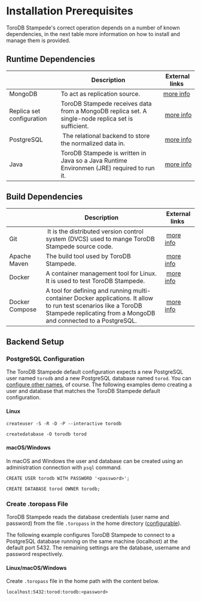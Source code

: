 <h1>Installation Prerequisites</h1>

ToroDB Stampede's correct operation depends on a number of known dependencies, in the next table more information on how to install and manage them is provided.

## Runtime Dependencies

| | Description | External links |
|-|-------------|----------------|
| MongoDB | To act as replication source. | [more info](https://docs.mongodb.com/manual/installation/) |
| Replica set configuration | ToroDB Stampede receives data from a MongoDB replica set. A single-node replica set is sufficient. | [more info](https://docs.mongodb.com/manual/tutorial/deploy-replica-set/) | 
| PostgreSQL | The relational backend to store the normalized data in. | [more info](https://wiki.postgresql.org/wiki/Detailed_installation_guides) |
| Java | ToroDB Stampede is written in Java so a Java Runtime Environmen (JRE) required to run it. | [more info](https://java.com/en/download/help/index_installing.xml) |

## Build Dependencies

| | Description | External links |
|-|-------------|----------------|
| Git | It is the distributed version control system (DVCS) used to mange ToroDB Stampede source code. | [more info](https://git-scm.com/downloads) |
| Apache Maven | The build tool used by ToroDB Stampede. | [more info](http://maven.apache.org/install.html) | 
| Docker | A container management tool for Linux. It is used to test ToroDB Stampede. | [more info](https://docs.docker.com/) | 
| Docker Compose | A tool for defining and running multi-container Docker applications. It allow to run test scenarios like a ToroDB Stampede replicating from a MongoDB and connected to a PostgreSQL. | [more info](https://docs.docker.com/compose/install/) | 

## Backend Setup

### PostgreSQL Configuration

The ToroDB Stampede default configuration expects a new PostgreSQL user named `torodb` and a new PostgreSQL database named `torod`. You can [configure other names](/configuration/postgresql-connectivity.md), of course. The following examples demo creating a user and database that matches the ToroDB Stampede default configuration.

#### Linux

```no-highlight
createuser -S -R -D -P --interactive torodb

createdatabase -O torodb torod
```

#### macOS/Windows

In macOS and Windows the user and database can be created using an administration connection with `psql` command.

```no-highlight
CREATE USER torodb WITH PASSWORD '<password>';

CREATE DATABASE torod OWNER torodb;
```

### Create .toropass File

ToroDB Stampede reads the database credentials (user name and password) from the file `.toropass` in the home directory ([configurable](/configuration/postgresql-connectivity.md)). 

The following example configures ToroDB Stampede to connect to a PostgreSQL database running on the same machine (localhost) at the default port 5432. The remaining settings are the database, username and password respectively.

#### Linux/macOS/Windows

Create `.toropass` file in the home path with the content below.

```no-highlight
localhost:5432:torod:torodb:<password>
```
